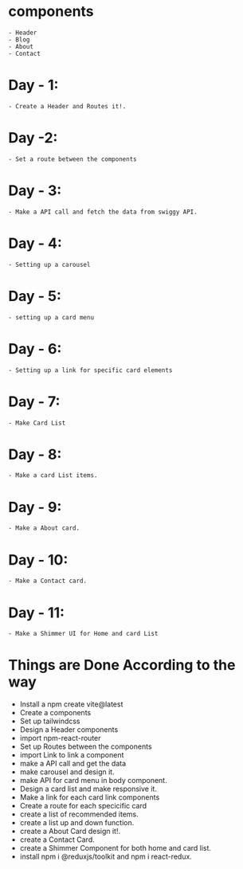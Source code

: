 # components 
    - Header
    - Blog
    - About
    - Contact

# Day - 1:
    - Create a Header and Routes it!.
# Day -2:
    - Set a route between the components
# Day - 3:
    - Make a API call and fetch the data from swiggy API.
# Day - 4:
    - Setting up a carousel 
# Day - 5:
    - setting up a card menu
# Day - 6:
    - Setting up a link for specific card elements
# Day - 7:
    - Make Card List
# Day - 8:
    - Make a card List items.
# Day - 9:
    - Make a About card.
# Day - 10:
    - Make a Contact card.
# Day - 11:
    - Make a Shimmer UI for Home and card List
    

# Things are Done According to the way
- Install a npm create vite@latest
- Create a components
- Set up tailwindcss
- Design a Header components
- import npm-react-router 
- Set up Routes between the components
- import Link to link a component
- make a API call and get the data
- make carousel and design it.
- make API for card menu in body component.
- Design a card list and make responsive it.
- Make a link for each card link components
- Create a route for each specicific card
- create a list of recommended items.
- create a list up and down function.
- create a About Card design it!.
- create a Contact Card.
- create a Shimmer Component for both home and card list.
- install npm i @reduxjs/toolkit and npm i react-redux.





